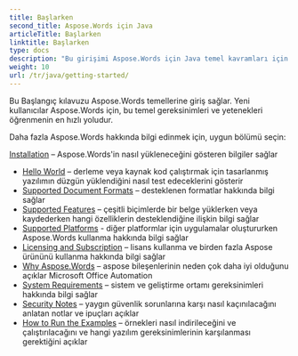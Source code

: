 ```yaml
---
title: Başlarken
second_title: Aspose.Words için Java
articleTitle: Başlarken
linktitle: Başlarken
type: docs
description: "Bu girişimi Aspose.Words için Java temel kavramları için kullanın ve Aspose.Words'in işiniz için değerini anlamaya başlamak için."
weight: 10
url: /tr/java/getting-started/
---
```


Bu Başlangıç kılavuzu Aspose.Words temellerine giriş sağlar. Yeni kullanıcılar Aspose.Words için, bu temel gereksinimleri ve yetenekleri öğrenmenin en hızlı yoludur.

Daha fazla Aspose.Words hakkında bilgi edinmek için, uygun bölümü seçin:

[Installation](https://docs.aspose.com/words/java/installation/) – Aspose.Words'in nasıl yükleneceğini gösteren bilgiler sağlar
- [Hello World](https://docs.aspose.com/words/java/hello-world/) – derleme veya kaynak kod çalıştırmak için tasarlanmış yazılımın düzgün yüklendiğini nasıl test edeceklerini gösterir
- [Supported Document Formats](https://docs.aspose.com/words/java/supported-document-formats/) – desteklenen formatlar hakkında bilgi sağlar
- [Supported Features](https://docs.aspose.com/words/java/features/) – çeşitli biçimlerde bir belge yüklerken veya kaydederken hangi özelliklerin desteklendiğine ilişkin bilgi sağlar
- [Supported Platforms](https://docs.aspose.com/words/java/platforms-and-interoperability/) - diğer platformlar için uygulamalar oluştururken Aspose.Words kullanma hakkında bilgi sağlar
- [Licensing and Subscription](https://docs.aspose.com/words/java/licensing/) – lisans kullanma ve birden fazla Aspose ürününü kullanma hakkında bilgi sağlar
- [Why Aspose.Words](https://docs.aspose.com/words/java/aspose-words-or-other-solutions/) – aspose bileşenlerinin neden çok daha iyi olduğunu açıklar Microsoft Office Automation
- [System Requirements](https://docs.aspose.com/words/java/system-requirements/) – sistem ve geliştirme ortamı gereksinimleri hakkında bilgi sağlar
- [Security Notes](https://docs.aspose.com/words/java/security/) – yaygın güvenlik sorunlarına karşı nasıl kaçınılacağını anlatan notlar ve ipuçları açıklar
- [How to Run the Examples](https://docs.aspose.com/words/java/how-to-run-the-examples/) – örnekleri nasıl indirileceğini ve çalıştırılacağını ve hangi yazılım gereksinimlerinin karşılanması gerektiğini açıklar
